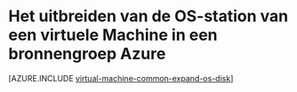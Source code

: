 <properties
   pageTitle="Het uitbreiden van de OS-station van een virtuele Machine in een bronnengroep Azure | Microsoft Azure"
   description="In dit artikel wordt een benadering voor het vergroten van de OS-station van een virtuele machine met Azure Resource Manager Powershell."
   services="virtual-machines-windows"
   documentationCenter=""
   authors="kirpasingh"
   manager="roshar"
   editor=""
   tags="azure-resource-manager"/>

<tags
   ms.service="virtual-machines-windows"
   ms.devlang="na"
   ms.topic="article"
   ms.tgt_pltfrm="vm-windows"
   ms.workload="infrastructure-services"
   ms.date="10/18/2016"
   ms.author="kirpas"/>

# <a name="how-to-expand-the-os-drive-of-a-virtual-machine-in-an-azure-resource-group"></a>Het uitbreiden van de OS-station van een virtuele Machine in een bronnengroep Azure

[AZURE.INCLUDE [virtual-machine-common-expand-os-disk](../../includes/virtual-machines-common-expand-os-disk.md)]
